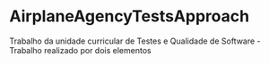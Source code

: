 ﻿# AirplaneAgencyTestsApproach
Trabalho da unidade curricular de  Testes e Qualidade de Software - Trabalho realizado por dois elementos

